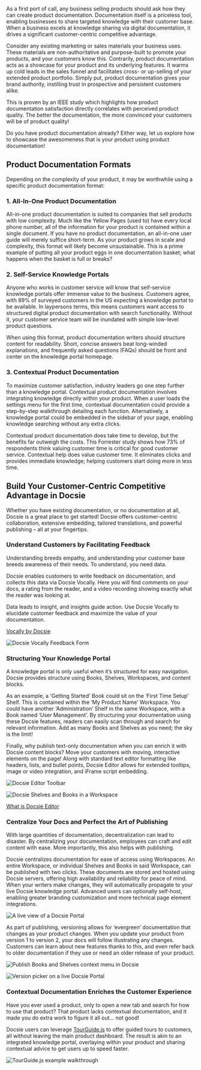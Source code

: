 As a first port of call, any business selling products should ask how they can create product documentation. Documentation itself is a priceless tool, enabling businesses to share targeted knowledge with their customer base. When a business excels at knowledge sharing via digital documentation, it drives a significant customer-centric competitive advantage.

Consider any existing marketing or sales materials your business uses. These materials are non-authoritative and purpose-built to promote your products, and your customers know this. Contrarily, product documentation acts as a showcase for your product and its underlying features. It warms up cold leads in the sales funnel and facilitates cross- or up-selling of your extended product portfolio. Simply put, product documentation gives your brand authority, instilling trust in prospective and persistent customers alike.

This is proven by an IEEE study which highlights how product documentation satisfaction directly correlates with perceived product quality. The better the documentation, the more convinced your customers will be of product quality!

Do you have product documentation already? Either way, let us explore how to showcase the awesomeness that is your product using product documentation!

## Product Documentation Formats

Depending on the complexity of your product, it may be worthwhile using a specific product documentation format:



### 1. **All-In-One Product Documentation**

All-in-one product documentation is suited to companies that sell products with low complexity. Much like the Yellow Pages (used to) have every local phone number, all of the information for your product is contained within a single document.
If you have no product documentation, an all-in-one user guide will merely suffice short-term. As your product grows in scale and complexity, this format will likely become unsustainable. This is a prime example of putting all your product eggs in one documentation basket; what happens when the basket is full or breaks?



### 2. **Self-Service Knowledge Portals**

Anyone who works in customer service will know that self-service knowledge portals offer immense value to the business. Customers agree, with 89% of surveyed customers in the US expecting a knowledge portal to be available. In laypersons terms, this means customers want access to structured digital product documentation with search functionality. Without it, your customer service team will be inundated with simple low-level product questions.

When using this format, product documentation writers should structure content for readability. Short, concise answers beat long-winded explanations, and frequently asked questions (FAQs) should be front and center on the knowledge portal homepage.



### 3. **Contextual Product Documentation**

To maximize customer satisfaction, industry leaders go one step further than a knowledge portal. Contextual product documentation involves integrating knowledge directly within your product. When a user loads the settings menu for the first time, contextual documentation could provide a step-by-step walkthrough detailing each function. Alternatively, a knowledge portal could be embedded in the sidebar of your page, enabling knowledge searching without any extra clicks.

Contextual product documentation does take time to develop, but the benefits far outweigh the costs. This Forrester study shows how 73% of respondents think valuing customer time is critical for good customer service. Contextual help does value customer time. It eliminates clicks and provides immediate knowledge; helping customers start doing more in less time.



## Build Your Customer-Centric Competitive Advantage in Docsie

Whether you have existing documentation, or no documentation at all, Docsie is a great place to get started! Docsie offers customer-centric collaboration, extensive embedding, tailored translations, and powerful publishing – all at your fingertips.

### Understand Customers by Facilitating Feedback 

Understanding breeds empathy, and understanding your customer base breeds awareness of their needs. To understand, you need data.

Docsie enables customers to write feedback on documentation, and collects this data via Docsie Vocally. Here you will find comments on your docs, a rating from the reader, and a video recording showing exactly what the reader was looking at.

Data leads to insight, and insights guide action. Use Docsie Vocally to elucidate customer feedback and maximize the value of your documentation.

[Vocally by Docsie](https://help.docsie.io/jsfiddle.net?doc=/using-docsie/quick-start/#header-three-dcdes)

![Docsie Vocally Feedback Form](https://docsie-app-media.s3.amazonaws.com/image/7093/doc_GzKTESk1IUWjA77hg/hfqdsijgxnujiyvnbfdo "Docsie Vocally Feedback Form")

### Structuring Your Knowledge Portal

A knowledge portal is only useful when it’s structured for easy navigation. Docsie provides structure using Books, Shelves, Workspaces, and content blocks.

As an example, a ‘Getting Started’ Book could sit on the ‘First Time Setup’ Shelf. This is contained within the ‘My Product Name’ Workspace. You could have another ‘Administration’ Shelf in the same Workspace, with a Book named ‘User Management’. By structuring your documentation using these Docsie features, readers can easily scan through and search for relevant information. Add as many Books and Shelves as you need; the sky is the limit!

Finally, why publish text-only documentation when you can enrich it with Docsie content blocks? Move your customers with moving, interactive elements on the page! Along with standard text editor formatting like headers, lists, and bullet points, Docsie Editor allows for extended tooltips, image or video integration, and iFrame script embedding.

![Docsie Editor Toolbar](https://docsie-app-media.s3.amazonaws.com/image/7093/doc_GzKTESk1IUWjA77hg/xiwdhdxekaikfcgveihi "Docsie Editor Toolbar")

![Docsie Shelves and Books in a Workspace](https://docsie-app-media.s3.amazonaws.com/image/7093/doc_GzKTESk1IUWjA77hg/fsatbpedsecqafstgwch "Docsie Shelves and Books in a Workspace")

[What is Docsie Editor](https://help.docsie.io/?doc=/using-docsie/docsie-editor/adding-media/#section-header-two-ee89i)

### Centralize Your Docs and Perfect the Art of Publishing

With large quantities of documentation, decentralization can lead to disaster. By centralizing your documentation, employees can craft and edit content with ease. More importantly, this also helps with publishing.

Docsie centralizes documentation for ease of access using Workspaces. An entire Workspace, or individual Shelves and Books in said Workspace, can be published with two clicks. These documents are stored and hosted using Docsie servers, offering high availability and reliability for peace of mind. When your writers make changes, they will automatically propagate to your live Docsie knowledge portal. Advanced users can optionally self-host, enabling greater branding customization and more technical page element integrations.

![A live view of a Docsie Portal](https://docsie-app-media.s3.amazonaws.com/image/7093/doc_GzKTESk1IUWjA77hg/ztrwbdcjznqcqkgofnhz "A live view of a Docsie Portal")

As part of publishing, versioning allows for ‘evergreen’ documentation that changes as your product changes. When you update your product from version 1 to version 2, your docs will follow illustrating any changes. Customers can learn about new features thanks to this, and even refer back to older documentation if they use or need an older release of your product.

![Publish Books and Shelves context menu in Docsie](https://docsie-app-media.s3.amazonaws.com/image/7093/doc_GzKTESk1IUWjA77hg/fgzcadbebafclhvtrhvf "Publish Books and Shelves context menu in Docsie")

![Version picker on a live Docsie Portal](https://docsie-app-media.s3.amazonaws.com/image/7093/doc_GzKTESk1IUWjA77hg/vuddxclgluvcgtupojou "Version picker on a live Docsie Portal")

### Contextual Documentation Enriches the Customer Experience

Have you ever used a product, only to open a new tab and search for how to use that product? That product lacks contextual documentation, and it made you do extra work to figure it all out… not good!

Docsie users can leverage [TourGuide.js](https://github.com/LikaloLLC/tourguide.js/) to offer guided tours to customers, all without leaving the main product dashboard. The result is akin to an integrated knowledge portal, overlaying within your product and sharing contextual advice to get users up to speed faster.

![TourGuide.js example walkthrough](https://docsie-app-media.s3.amazonaws.com/image/7093/doc_GzKTESk1IUWjA77hg/ebcdkxsfhzumealctwgl "TourGuide.js example walkthrough")